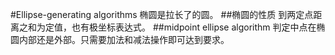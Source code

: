 #Ellipse-generating algorithms
椭圆是拉长了的圆。
##椭圆的性质
到两定点距离之和为定值，也有极坐标表达式。
##midpoint ellipse algorithm
判定中点在椭圆内部还是外部。只需要加法和减法操作即可达到要求。